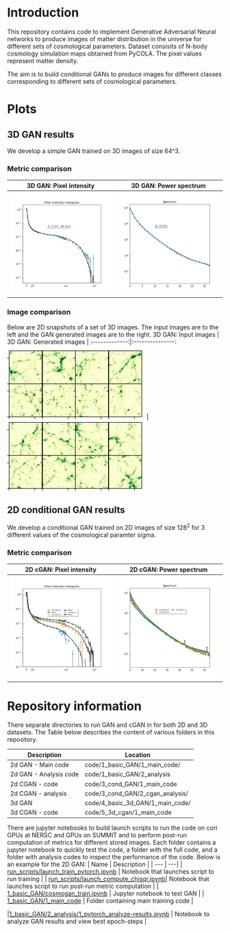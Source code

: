 # Introduction
This repository contains code to implement Generative Adversarial Neural networks to produce images of matter distribution in the universe for different sets of cosmological parameters. Dataset consisits of N-body cosmology simulation maps obtained from PyCOLA. The pixel values represent matter density.

The aim is to build conditional GANs to produce images for different classes corresponding to different sets of cosmological parameters.
# Plots

## 3D GAN results
We develop a simple GAN trained on 3D images of size 64^3.
### Metric comparison
3D GAN: Pixel intensity | 3D GAN: Power spectrum |
:-------------:|:---------------:
![Pixel intensity](https://github.com/vmos1/cosmogan_pytorch/blob/master/images/3d_hist_best.png)| ![Power spectrum](https://github.com/vmos1/cosmogan_pytorch/blob/master/images/3d_spec_best.png)

### Image comparison
Below are 2D snapshots of a set of 3D images. The input images are to the left and the GAN generated images are to the right.
3D GAN: Input images | 3D GAN: Generated images |
:-------------:|:---------------:
![2D slices of input images](https://github.com/vmos1/cosmogan_pytorch/blob/master/images/3d_reference.png)| ![2D slices of generated images](https://github.com/vmos1/cosmogan_pytorch/blob/master/images/3d_generated.png)


## 2D conditional GAN results
We develop a conditional GAN trained on 2D images of size $128^2$ for 3 different values of the cosmological paramter sigma.
### Metric comparison
2D cGAN: Pixel intensity | 2D cGAN: Power spectrum |
:-------------:|:---------------:
![Pixel intensity](https://github.com/vmos1/cosmogan_pytorch/blob/master/images/2d_cgan_hist_best.png) |![Power spectrum](https://github.com/vmos1/cosmogan_pytorch/blob/master/images/2d_cgan_spec_best.png)

# Repository information
There separate directories to run GAN and cGAN in for both 2D and 3D datasets.
The Table below describes the content of various folders in this repository.

| Description | Location |
| --- | ---|
| 2d GAN - Main code | code/1_basic_GAN/1_main_code/ |
| 2d GAN - Analysis code | code/1_basic_GAN/2_analysis |
| 2d CGAN - code | code/3_cond_GAN/1_main_code |
| 2d CGAN - analysis | code/3_cond_GAN/2_cgan_analysis/ |
| 3d GAN | code/4_basic_3d_GAN/1_main_code/ |
| 3d CGAN - code | code/5_3d_cgan/1_main_code |

There are jupyter notebooks to build launch scripts to run the code on cori GPUs at NERSC and GPUs on SUMMIT and to perform post-run computation of metrics for different stored images. Each folder contains a jupyter notebook to quickly test the code, a folder with the full code, and a folder with analysis codes to inspect the performance of the code. Below is an example for the 2D GAN:
| Name | Description |
| --- | ---|
| [run_scripts/launch_train_pytorch.ipynb](https://github.com/vmos1/cosmogan_pytorch/blob/master/code/run_scripts/launch_train_pytorch.ipynb) |  Notebook that launches script to run training |
| [run_scripts/launch_compute_chisqr.ipynb](https://github.com/vmos1/cosmogan_pytorch/blob/master/code/run_scripts/launch_compute_pytorch.ipynb)| Notebook that launches script to run post-run metric computation |
| [1_basic_GAN/cosmogan_train.ipynb](https://github.com/vmos1/cosmogan_pytorch/blob/master/code/1_basic_GAN/cosmogan_train.ipynb) | Jupyter notebook to test GAN |
| [1_basic_GAN/1_main_code](https://github.com/vmos1/cosmogan_pytorch/tree/master/code/1_basic_GAN/1_main_code) | Folder containing main training code |

|[1_basic_GAN/2_analysis/1_pytorch_analyze-results.ipynb](https://github.com/vmos1/cosmogan_pytorch/blob/master/code/1_basic_GAN/2_analysis/1_pytorch_analyze-results.ipynb) | Notebook to analyze GAN results and view best epoch-steps |
